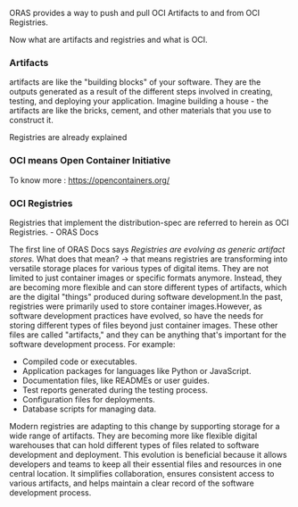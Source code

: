 
ORAS provides a way to push and pull OCI Artifacts to and from OCI Registries.

Now what are artifacts and registries and what is OCI. 

### Artifacts
artifacts are like the "building blocks" of your software. They are the outputs generated as a result of the different steps involved in creating, testing, and deploying your application. Imagine building a house - the artifacts are like the bricks, cement, and other materials that you use to construct it.

Registries are already explained

### OCI means Open Container Initiative
To know more : https://opencontainers.org/

### OCI Registries 
Registries that implement the distribution-spec are referred to herein as OCI Registries. - ORAS Docs

The first line of ORAS Docs says _Registries are evolving as generic artifact stores._ What does that mean?
-> that means  registries are transforming into versatile storage places for various types of digital items. They are not limited to just container images or specific formats anymore. Instead, they are becoming more flexible and can store different types of artifacts, which are the digital "things" produced during software development.In the past, registries were primarily used to store container images.However, as software development practices have evolved, so have the needs for storing different types of files beyond just container images. These other files are called "artifacts," and they can be anything that's important for the software development process. For example:
- Compiled code or executables.
- Application packages for languages like Python or JavaScript.
- Documentation files, like READMEs or user guides.
- Test reports generated during the testing process.
- Configuration files for deployments.
- Database scripts for managing data.

Modern registries are adapting to this change by supporting storage for a wide range of artifacts. They are becoming more like flexible digital warehouses that can hold different types of files related to software development and deployment.
This evolution is beneficial because it allows developers and teams to keep all their essential files and resources in one central location. It simplifies collaboration, ensures consistent access to various artifacts, and helps maintain a clear record of the software development process.
